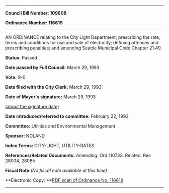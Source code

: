 

********

**Council Bill Number: 109608**
   
**Ordinance Number: 116619**
********

 AN ORDINANCE relating to the City Light Department; prescribing the rate, terms and conditions for use and sale of electricity; defining offenses and prescribing penalties; and amending Seattle Municipal Code Chapter 21.49.

**Status:** Passed
   
**Date passed by Full Council:** March 29, 1993
   
**Vote:** 9-0
   
**Date filed with the City Clerk:** March 29, 1993
   
**Date of Mayor's signature:** March 29, 1993
   
[(about the signature date)](/~public/approvaldate.htm)
   
   
   
**Date introduced/referred to committee:** February 22, 1993
   
**Committee:** Utilities and Environmental Management
   
**Sponsor:** NOLAND
   
   
**Index Terms:** CITY-LIGHT, UTILITY-RATES

**References/Related Documents:** Amending: Ord 110733. Related: Res 28004, 28085

**Fiscal Note:**_(No fiscal note available at this time)_

**Electronic Copy: **[PDF scan of Ordinance No. 116619](/~archives/Ordinances/Ord_116619.pdf)

********

